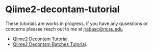 # Qiime2-decontam-tutorial

These tutorials are works in progress, if you have any qusestions or concerns pleasse reach out to me at jrabasc@ncsu.edu

* [Qiime2 Decontam Tutorial](https://jordenrabasco.github.io/Q2_Decontam_Tutorial.html).
* [Qiime2 Decontam Batches Tutorial](https://jordenrabasco.github.io/Decontam_Batches_Tutorial.html).
